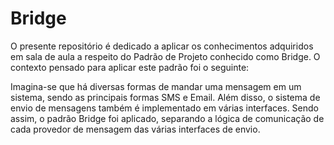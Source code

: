 # Bridge
<div>
  <p>O presente repositório é dedicado a aplicar os conhecimentos adquiridos em sala de aula a respeito do Padrão de Projeto conhecido como Bridge. O contexto pensado para aplicar este padrão foi o seguinte:</p>

  <p>Imagina-se que há diversas formas de mandar uma mensagem em um sistema, sendo as principais formas SMS e Email. Além disso, o sistema de envio de mensagens também é implementado em várias interfaces. Sendo assim, o padrão Bridge foi aplicado, separando a lógica de comunicação de cada provedor de mensagem das várias interfaces de envio.</p>
</div>